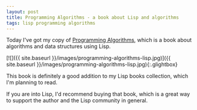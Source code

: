 ```yaml
---
layout: post
title: Programming Algorithms - a book about Lisp and algorithms
tags: lisp programming algorithms
---
```

Today I've got my copy of [Programming
Algorithms](https://leanpub.com/progalgs), which is a book
about algorithms and data structures using Lisp.

[![]({{ site.baseurl }}/images/programming-algorithms-lisp.jpg)]({{ site.baseurl }}/images/programming-algorithms-lisp.jpg){:.glightbox}

This book is definitely a good addition to my Lisp books collection,
which I'm planning to read.

If you are into Lisp, I'd recommend buying that book, which is a great
way to support the author and the Lisp community in general.
